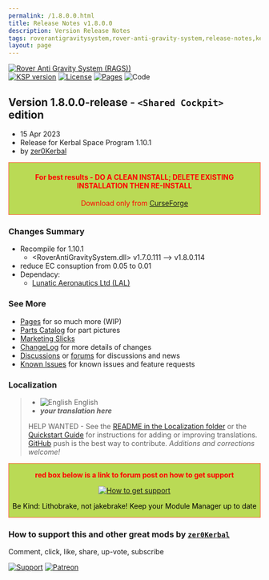 ```yaml
---
permalink: /1.8.0.0.html
title: Release Notes v1.8.0.0
description: Version Release Notes
tags: roverantigravitysystem,rover-anti-gravity-system,release-notes,kerbal,ksp,zer0Kerbal,zedK
layout: page
---
```

<!-- ReleaseLayout.md v1.8.0.0
Rover Anti Gravity System (RAGS)
created: 15 Dec 2022
updated: 15 Apr 2023

TEMPLATE: ReleaseLayout.md v1.3.5.1
created: 11 Aug 2018
updated: 13 Apr 2023 -->

[![Rover Anti Gravity System (RAGS))][SHD:mod]][CURSFG:url]  
[![KSP version][KSP:shd]][KSP:url] [![License][LIC:shd]][LIC:url] [![Pages][SHD:pgs]][pages]
![Code][SHD:cde]

## Version 1.8.0.0-release - `<Shared Cockpit>` edition

* 15 Apr 2023
* Release for Kerbal Space Program 1.10.1
* by [zer0Kerbal](https://github.com/zer0Kerbal)

<div style="border:0.5px solid Tomato; background-color: #bada55; color: #FF0000; text-align:center"><h4>
<b>For best results - DO A CLEAN INSTALL; DELETE EXISTING INSTALLATION THEN RE-INSTALL</b></h4><p>Download only from <a href="https://www.curseforge.com/kerbal/ksp-mods/RoverAntiGravitySystem/files">CurseForge</a></p></div>

### Changes Summary

* Recompile for 1.10.1
  * <RoverAntiGravitySystem.dll>  v1.7.0.111 --> v1.8.0.114
* reduce EC consuption from 0.05 to 0.01
* Dependacy:
  * [Lunatic Aeronautics Ltd (LAL)](https://www.curseforge.com/kerbal/ksp-mods/lunaticaeronauticsltd)

### See More

* [Pages][pages] for so much more (WIP)
* [Parts Catalog][parts] for part pictures
* [Marketing Slicks][markt]
* [ChangeLog][chlog] for more details of changes
* [Discussions][discu] or [forums][forum] for discussions and news
* [Known Issues][issue] for known issues and feature requests

### Localization

>* ![English][EN] English
>* ***your translation here***
>
> HELP WANTED - See the [README in the Localization folder][lreadme] or the [Quickstart Guide][qstart] for instructions for adding or improving translations. [GitHub][GitHub:url] push is the best way to contribute. *Additions and corrections welcome!*

<div style="border:0.5px solid Tomato; background-color: #BADA55; color: #FF0000; text-align:center">
  <p><b>red box below is a link to forum post on how to get support</b></p>
  <a href="https://forum.kerbalspaceprogram.com/index.php?/topic/83212-*">
    <p><img src="https://i.postimg.cc/vHP6zmrw/image.png" alt="How to get support"></p></a>
  <p style="color: #000000;">Be Kind: Lithobrake, not jakebrake! Keep your Module Manager up to date</p>
</div>

### How to support this and other great mods by [`zer0Kerbal`][zer0Kerbal]  

Comment, click, like, share, up-vote, subscribe

[![Support][PAYPAL:img]][PAYPAL:url] [![Patreon][PATREON:img]][PATREON:url]

<!-- links -->
[chlog]: https://raw.githubusercontent.com/zer0Kerbal/RoverAntiGravitySystem/master/changelog.md "Changelog"
[discu]: https://github.com/zer0Kerbal/RoverAntiGravitySystem/discussions/ "Discussions"
[forum]: https://forum.kerbalspaceprogram.com/index.php?/topic/208483-*/ "Rover Anti Gravity System (RAGS)"
[issue]: https://github.com/zer0Kerbal/RoverAntiGravitySystem/issues/ "Issue Tracker"
[markt]: https://zer0kerbal.github.io/RoverAntiGravitySystem/Marketing "Marketing Slicks"
[pages]: https://zer0kerbal.github.io/RoverAntiGravitySystem/ "GitHub Pages"
[parts]: https://zer0kerbal.github.io/RoverAntiGravitySystem/PartsCatalog "Parts Catalog"

<!-- shields -->
[SHD:cde]: https://img.shields.io/badge/CODE-%3C.NET%203.5%3E%20%3CC%203.0%3E-darkblue?style=plastic&labelColor=66ccff "Code"
[SHD:mod]: https://img.shields.io/badge/Rover%20Anti%20Gravity%20System%20(RAGS)%20-v1.8.0.0--release-BADA55.svg?style=plastic&labelColor=darkgreen/ "1.8.0.0-release"
[SHD:pgs]: https://img.shields.io/badge/GitHub-Pages-white?style=plastic&labelColor=9cf&logoColor=181717&logo=github/ "GitHub IO"

[CURSFG:url]: https://www.curseforge.com/kerbal/ksp-mods/RoverAntiGravitySystem "Curseforge"
[GITHUB:url]: https://github.com/zer0Kerbal/RoverAntiGravitySystem/ "GitHub"

[KSP:url]: http://kerbalspaceprogram.com/ "Kerbal Space Program"
[KSP:shd]: https://img.shields.io/badge/KSP-1.10.1-blue.svg?style=plastic&labelColor=black/ "Kerbal Space Program"

<!--- license -->
[LIC:url]: https://www.gnu.org/licenses/gpl-2.0-standalone.html "GPL-2.0"
[LIC:shd]: https://img.shields.io/badge/License-GPL--2.0-A42E2B?labelColor=white&style=plastic&logoColor=A42E2B&logo=gnu "GPL-2.0"

[PAYPAL:img]: https://img.shields.io/badge/Buy%20me%20some%20-LFO-BADA55?style=for-the-badge&logo=paypal&labelColor=FFDD00 "PayPal"
[PAYPAL:url]: https://www.paypal.com/donate?hosted_button_id=DC22YHMEJREKL "PayPal"
[PATREON:img]: https://img.shields.io/badge/Patreon%20-Patreonize-FF424D?style=for-the-badge&logo=patreon "Patreon"
[PATREON:url]: https://www.patreon.com/zer0Kerbal/membership "Patreon"

[lreadme]: https://github.com/zer0Kerbal/zer0Kerbal/blob/master/Localization/readme.md "Localization Readme"
[qstart]: https://github.com/zer0Kerbal/zer0Kerbal/blob/master/Localization/quickstart.md "Quickstart"
[EN]: https://raw.githubusercontent.com/zer0Kerbal/zer0Kerbal/master/img/EN.png "English"

[zer0Kerbal]: https://forum.kerbalspaceprogram.com/index.php?/profile/190933-*/ "zer0Kerbal"

<!-- This File: CC BY-ND 4.0 by zer0Kerbal -->